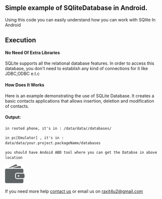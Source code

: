 <h2>Simple example of SQliteDatabase in Android.</h2>
<p>Using this code you can easily understand how you can work with SQlite In Android</4>

<h2>Execution</h2>

<h4>No Need Of Extra Libraries</h4> 
<p>SQLite supports all the relational database features. In order to access this database, you don't need to establish any kind of connections for it like JDBC,ODBC e.t.c<p>
         
<h4>How Does It Works</h4>
<p>Here is an example demonstrating the use of SQLite Database. It creates a basic contacts applications that allows insertion, deletion and modification of contacts.</p>

<h4>Output:</h4> 
<p><code>in rooted phone, it's in : /data/data/<your_app_package_name>/databases/<database_name></code></p>
<p><code>in pc[Emulator] , it's in : data/data/your.project.packageName/databases</code></p>
<p><code>you should have Andoid ABD tool where you can get the Databse in above location</code></p>

![Alt text](DataBase_demo/wallet.png?raw=true "Optional Title")

<p>If you need more help <a href="http://www.crestinfotech.com/contact-us/" target="_blank">contact us</a> 
or email us on <a href="mailto:raxit4u2@gmail.com">raxit4u2@gmail.com</a></p>
